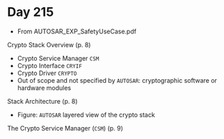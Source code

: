 # Day 215

* From AUTOSAR\_EXP\_SafetyUseCase.pdf

Crypto Stack Overview (p. 8)
* Crypto Service Manager `CSM`
* Crypto Interface `CRYIF`
* Crypto Driver `CRYPTO`
* Out of scope and not specified by `AUTOSAR`: cryptographic software or hardware modules

Stack Architecture (p. 8)
* Figure: `AUTOSAR` layered view of the crypto stack

The Crypto Service Manager (`CSM`) (p. 9)
